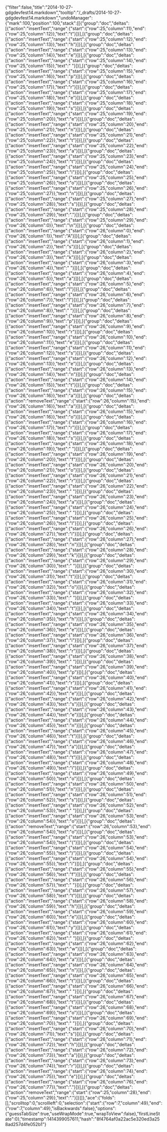 {"filter":false,"title":"2014-10-27-gdgdevfest14.markdown","tooltip":"/_drafts/2014-10-27-gdgdevfest14.markdown","undoManager":{"mark":100,"position":100,"stack":[[{"group":"doc","deltas":[{"action":"insertText","range":{"start":{"row":25,"column":11},"end":{"row":25,"column":12}},"text":"t"}]}],[{"group":"doc","deltas":[{"action":"insertText","range":{"start":{"row":25,"column":12},"end":{"row":25,"column":13}},"text":"h"}]}],[{"group":"doc","deltas":[{"action":"insertText","range":{"start":{"row":25,"column":13},"end":{"row":25,"column":14}},"text":"e"}]}],[{"group":"doc","deltas":[{"action":"insertText","range":{"start":{"row":25,"column":14},"end":{"row":25,"column":15}},"text":" "}]}],[{"group":"doc","deltas":[{"action":"insertText","range":{"start":{"row":25,"column":15},"end":{"row":25,"column":16}},"text":"p"}]}],[{"group":"doc","deltas":[{"action":"insertText","range":{"start":{"row":25,"column":16},"end":{"row":25,"column":17}},"text":"r"}]}],[{"group":"doc","deltas":[{"action":"insertText","range":{"start":{"row":25,"column":17},"end":{"row":25,"column":18}},"text":"e"}]}],[{"group":"doc","deltas":[{"action":"insertText","range":{"start":{"row":25,"column":18},"end":{"row":25,"column":19}},"text":"s"}]}],[{"group":"doc","deltas":[{"action":"insertText","range":{"start":{"row":25,"column":19},"end":{"row":25,"column":20}},"text":"e"}]}],[{"group":"doc","deltas":[{"action":"insertText","range":{"start":{"row":25,"column":20},"end":{"row":25,"column":21}},"text":"n"}]}],[{"group":"doc","deltas":[{"action":"insertText","range":{"start":{"row":25,"column":21},"end":{"row":25,"column":22}},"text":"t"}]}],[{"group":"doc","deltas":[{"action":"insertText","range":{"start":{"row":25,"column":22},"end":{"row":25,"column":23}},"text":"a"}]}],[{"group":"doc","deltas":[{"action":"insertText","range":{"start":{"row":25,"column":23},"end":{"row":25,"column":24}},"text":"t"}]}],[{"group":"doc","deltas":[{"action":"insertText","range":{"start":{"row":25,"column":24},"end":{"row":25,"column":25}},"text":"i"}]}],[{"group":"doc","deltas":[{"action":"insertText","range":{"start":{"row":25,"column":25},"end":{"row":25,"column":26}},"text":"o"}]}],[{"group":"doc","deltas":[{"action":"insertText","range":{"start":{"row":25,"column":26},"end":{"row":25,"column":27}},"text":"n"}]}],[{"group":"doc","deltas":[{"action":"insertText","range":{"start":{"row":25,"column":27},"end":{"row":25,"column":28}},"text":"s"}]}],[{"group":"doc","deltas":[{"action":"insertText","range":{"start":{"row":25,"column":28},"end":{"row":25,"column":29}},"text":"."}]}],[{"group":"doc","deltas":[{"action":"insertText","range":{"start":{"row":25,"column":29},"end":{"row":26,"column":0}},"text":"\n"}]}],[{"group":"doc","deltas":[{"action":"insertText","range":{"start":{"row":26,"column":0},"end":{"row":26,"column":1}},"text":"A"}]}],[{"group":"doc","deltas":[{"action":"insertText","range":{"start":{"row":26,"column":1},"end":{"row":26,"column":2}},"text":"s"}]}],[{"group":"doc","deltas":[{"action":"insertText","range":{"start":{"row":26,"column":2},"end":{"row":26,"column":3}},"text":"k"}]}],[{"group":"doc","deltas":[{"action":"insertText","range":{"start":{"row":26,"column":3},"end":{"row":26,"column":4}},"text":" "}]}],[{"group":"doc","deltas":[{"action":"insertText","range":{"start":{"row":26,"column":4},"end":{"row":26,"column":5}},"text":"a"}]}],[{"group":"doc","deltas":[{"action":"insertText","range":{"start":{"row":26,"column":5},"end":{"row":26,"column":6}},"text":"l"}]}],[{"group":"doc","deltas":[{"action":"insertText","range":{"start":{"row":26,"column":6},"end":{"row":26,"column":7}},"text":"l"}]}],[{"group":"doc","deltas":[{"action":"insertText","range":{"start":{"row":26,"column":7},"end":{"row":26,"column":8}},"text":" "}]}],[{"group":"doc","deltas":[{"action":"insertText","range":{"start":{"row":26,"column":8},"end":{"row":26,"column":9}},"text":"p"}]}],[{"group":"doc","deltas":[{"action":"insertText","range":{"start":{"row":26,"column":9},"end":{"row":26,"column":10}},"text":"r"}]}],[{"group":"doc","deltas":[{"action":"insertText","range":{"start":{"row":26,"column":10},"end":{"row":26,"column":11}},"text":"e"}]}],[{"group":"doc","deltas":[{"action":"insertText","range":{"start":{"row":26,"column":11},"end":{"row":26,"column":12}},"text":"s"}]}],[{"group":"doc","deltas":[{"action":"insertText","range":{"start":{"row":26,"column":12},"end":{"row":26,"column":13}},"text":"e"}]}],[{"group":"doc","deltas":[{"action":"insertText","range":{"start":{"row":26,"column":13},"end":{"row":26,"column":14}},"text":"n"}]}],[{"group":"doc","deltas":[{"action":"insertText","range":{"start":{"row":26,"column":14},"end":{"row":26,"column":15}},"text":"t"}]}],[{"group":"doc","deltas":[{"action":"insertText","range":{"start":{"row":26,"column":15},"end":{"row":26,"column":16}},"text":"a"}]}],[{"group":"doc","deltas":[{"action":"removeText","range":{"start":{"row":26,"column":15},"end":{"row":26,"column":16}},"text":"a"}]}],[{"group":"doc","deltas":[{"action":"insertText","range":{"start":{"row":26,"column":15},"end":{"row":26,"column":16}},"text":"o"}]}],[{"group":"doc","deltas":[{"action":"insertText","range":{"start":{"row":26,"column":16},"end":{"row":26,"column":17}},"text":"r"}]}],[{"group":"doc","deltas":[{"action":"insertText","range":{"start":{"row":26,"column":17},"end":{"row":26,"column":18}},"text":"s"}]}],[{"group":"doc","deltas":[{"action":"insertText","range":{"start":{"row":26,"column":18},"end":{"row":26,"column":19}},"text":" "}]}],[{"group":"doc","deltas":[{"action":"insertText","range":{"start":{"row":26,"column":19},"end":{"row":26,"column":20}},"text":"f"}]}],[{"group":"doc","deltas":[{"action":"insertText","range":{"start":{"row":26,"column":20},"end":{"row":26,"column":21}},"text":"o"}]}],[{"group":"doc","deltas":[{"action":"insertText","range":{"start":{"row":26,"column":21},"end":{"row":26,"column":22}},"text":"r"}]}],[{"group":"doc","deltas":[{"action":"insertText","range":{"start":{"row":26,"column":22},"end":{"row":26,"column":23}},"text":" "}]}],[{"group":"doc","deltas":[{"action":"insertText","range":{"start":{"row":26,"column":23},"end":{"row":26,"column":24}},"text":"a"}]}],[{"group":"doc","deltas":[{"action":"insertText","range":{"start":{"row":26,"column":24},"end":{"row":26,"column":25}},"text":" "}]}],[{"group":"doc","deltas":[{"action":"insertText","range":{"start":{"row":26,"column":25},"end":{"row":26,"column":26}},"text":"l"}]}],[{"group":"doc","deltas":[{"action":"insertText","range":{"start":{"row":26,"column":26},"end":{"row":26,"column":27}},"text":"i"}]}],[{"group":"doc","deltas":[{"action":"insertText","range":{"start":{"row":26,"column":27},"end":{"row":26,"column":28}},"text":"n"}]}],[{"group":"doc","deltas":[{"action":"insertText","range":{"start":{"row":26,"column":28},"end":{"row":26,"column":29}},"text":"k"}]}],[{"group":"doc","deltas":[{"action":"insertText","range":{"start":{"row":26,"column":29},"end":{"row":26,"column":30}},"text":" "}]}],[{"group":"doc","deltas":[{"action":"insertText","range":{"start":{"row":26,"column":30},"end":{"row":26,"column":31}},"text":"t"}]}],[{"group":"doc","deltas":[{"action":"insertText","range":{"start":{"row":26,"column":31},"end":{"row":26,"column":32}},"text":"o"}]}],[{"group":"doc","deltas":[{"action":"insertText","range":{"start":{"row":26,"column":32},"end":{"row":26,"column":33}},"text":" "}]}],[{"group":"doc","deltas":[{"action":"insertText","range":{"start":{"row":26,"column":33},"end":{"row":26,"column":34}},"text":"t"}]}],[{"group":"doc","deltas":[{"action":"insertText","range":{"start":{"row":26,"column":34},"end":{"row":26,"column":35}},"text":"h"}]}],[{"group":"doc","deltas":[{"action":"insertText","range":{"start":{"row":26,"column":35},"end":{"row":26,"column":36}},"text":"e"}]}],[{"group":"doc","deltas":[{"action":"insertText","range":{"start":{"row":26,"column":36},"end":{"row":26,"column":37}},"text":"i"}]}],[{"group":"doc","deltas":[{"action":"insertText","range":{"start":{"row":26,"column":37},"end":{"row":26,"column":38}},"text":"r"}]}],[{"group":"doc","deltas":[{"action":"insertText","range":{"start":{"row":26,"column":38},"end":{"row":26,"column":39}},"text":" "}]}],[{"group":"doc","deltas":[{"action":"insertText","range":{"start":{"row":26,"column":39},"end":{"row":26,"column":40}},"text":"p"}]}],[{"group":"doc","deltas":[{"action":"insertText","range":{"start":{"row":26,"column":40},"end":{"row":26,"column":41}},"text":"r"}]}],[{"group":"doc","deltas":[{"action":"insertText","range":{"start":{"row":26,"column":41},"end":{"row":26,"column":42}},"text":"e"}]}],[{"group":"doc","deltas":[{"action":"insertText","range":{"start":{"row":26,"column":42},"end":{"row":26,"column":43}},"text":"s"}]}],[{"group":"doc","deltas":[{"action":"insertText","range":{"start":{"row":26,"column":43},"end":{"row":26,"column":44}},"text":"e"}]}],[{"group":"doc","deltas":[{"action":"insertText","range":{"start":{"row":26,"column":44},"end":{"row":26,"column":45}},"text":"n"}]}],[{"group":"doc","deltas":[{"action":"insertText","range":{"start":{"row":26,"column":45},"end":{"row":26,"column":46}},"text":"t"}]}],[{"group":"doc","deltas":[{"action":"insertText","range":{"start":{"row":26,"column":46},"end":{"row":26,"column":47}},"text":"a"}]}],[{"group":"doc","deltas":[{"action":"insertText","range":{"start":{"row":26,"column":47},"end":{"row":26,"column":48}},"text":"t"}]}],[{"group":"doc","deltas":[{"action":"insertText","range":{"start":{"row":26,"column":48},"end":{"row":26,"column":49}},"text":"i"}]}],[{"group":"doc","deltas":[{"action":"insertText","range":{"start":{"row":26,"column":49},"end":{"row":26,"column":50}},"text":"o"}]}],[{"group":"doc","deltas":[{"action":"insertText","range":{"start":{"row":26,"column":50},"end":{"row":26,"column":51}},"text":"n"}]}],[{"group":"doc","deltas":[{"action":"insertText","range":{"start":{"row":26,"column":51},"end":{"row":26,"column":52}},"text":"s"}]}],[{"group":"doc","deltas":[{"action":"insertText","range":{"start":{"row":26,"column":52},"end":{"row":26,"column":53}},"text":" "}]}],[{"group":"doc","deltas":[{"action":"insertText","range":{"start":{"row":26,"column":53},"end":{"row":26,"column":54}},"text":"o"}]}],[{"group":"doc","deltas":[{"action":"removeText","range":{"start":{"row":26,"column":53},"end":{"row":26,"column":54}},"text":"o"}]}],[{"group":"doc","deltas":[{"action":"insertText","range":{"start":{"row":26,"column":53},"end":{"row":26,"column":54}},"text":"("}]}],[{"group":"doc","deltas":[{"action":"insertText","range":{"start":{"row":26,"column":54},"end":{"row":26,"column":55}},"text":")"}]}],[{"group":"doc","deltas":[{"action":"insertText","range":{"start":{"row":26,"column":54},"end":{"row":26,"column":55}},"text":"i"}]}],[{"group":"doc","deltas":[{"action":"insertText","range":{"start":{"row":26,"column":55},"end":{"row":26,"column":56}},"text":"f"}]}],[{"group":"doc","deltas":[{"action":"insertText","range":{"start":{"row":26,"column":56},"end":{"row":26,"column":57}},"text":" "}]}],[{"group":"doc","deltas":[{"action":"insertText","range":{"start":{"row":26,"column":57},"end":{"row":26,"column":58}},"text":"t"}]}],[{"group":"doc","deltas":[{"action":"insertText","range":{"start":{"row":26,"column":58},"end":{"row":26,"column":59}},"text":"h"}]}],[{"group":"doc","deltas":[{"action":"insertText","range":{"start":{"row":26,"column":59},"end":{"row":26,"column":60}},"text":"e"}]}],[{"group":"doc","deltas":[{"action":"insertText","range":{"start":{"row":26,"column":60},"end":{"row":26,"column":61}},"text":"y"}]}],[{"group":"doc","deltas":[{"action":"insertText","range":{"start":{"row":26,"column":61},"end":{"row":26,"column":62}},"text":" "}]}],[{"group":"doc","deltas":[{"action":"insertText","range":{"start":{"row":26,"column":62},"end":{"row":26,"column":63}},"text":"w"}]}],[{"group":"doc","deltas":[{"action":"insertText","range":{"start":{"row":26,"column":63},"end":{"row":26,"column":64}},"text":"a"}]}],[{"group":"doc","deltas":[{"action":"insertText","range":{"start":{"row":26,"column":64},"end":{"row":26,"column":65}},"text":"n"}]}],[{"group":"doc","deltas":[{"action":"insertText","range":{"start":{"row":26,"column":65},"end":{"row":26,"column":66}},"text":"t"}]}],[{"group":"doc","deltas":[{"action":"insertText","range":{"start":{"row":26,"column":66},"end":{"row":26,"column":67}},"text":" "}]}],[{"group":"doc","deltas":[{"action":"insertText","range":{"start":{"row":26,"column":67},"end":{"row":26,"column":68}},"text":"t"}]}],[{"group":"doc","deltas":[{"action":"insertText","range":{"start":{"row":26,"column":68},"end":{"row":26,"column":69}},"text":"o"}]}],[{"group":"doc","deltas":[{"action":"insertText","range":{"start":{"row":26,"column":69},"end":{"row":26,"column":70}},"text":" "}]}],[{"group":"doc","deltas":[{"action":"insertText","range":{"start":{"row":26,"column":70},"end":{"row":26,"column":71}},"text":"s"}]}],[{"group":"doc","deltas":[{"action":"insertText","range":{"start":{"row":26,"column":71},"end":{"row":26,"column":72}},"text":"h"}]}],[{"group":"doc","deltas":[{"action":"insertText","range":{"start":{"row":26,"column":72},"end":{"row":26,"column":73}},"text":"a"}]}],[{"group":"doc","deltas":[{"action":"insertText","range":{"start":{"row":26,"column":73},"end":{"row":26,"column":74}},"text":"r"}]}],[{"group":"doc","deltas":[{"action":"insertText","range":{"start":{"row":26,"column":74},"end":{"row":26,"column":75}},"text":"e"}]}],[{"group":"doc","deltas":[{"action":"insertText","range":{"start":{"row":26,"column":76},"end":{"row":26,"column":77}},"text":"."}]}],[{"group":"doc","deltas":[{"action":"removeText","range":{"start":{"row":25,"column":28},"end":{"row":25,"column":29}},"text":"."}]}]]},"ace":{"folds":[],"scrolltop":0,"scrollleft":0,"selection":{"start":{"row":7,"column":49},"end":{"row":7,"column":49},"isBackwards":false},"options":{"guessTabSize":true,"useWrapMode":true,"wrapToView":false},"firstLineState":0},"timestamp":1414399057611,"hash":"8f4764af0a22ac5e320ed3a258ad257d4fe052b1"}